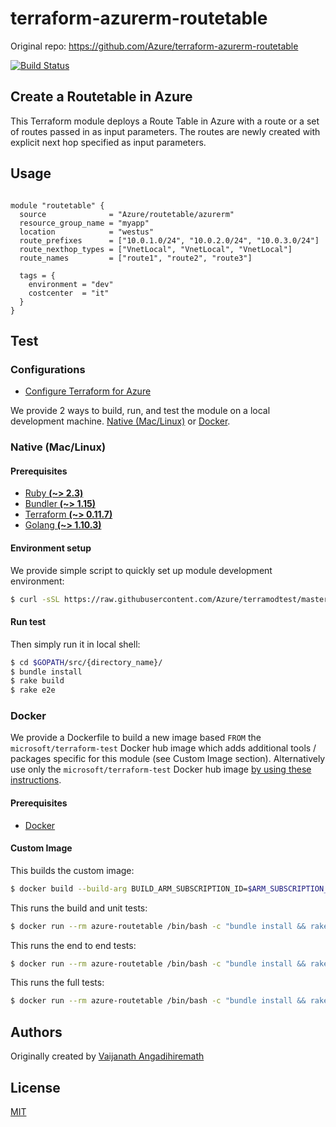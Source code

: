 # terraform-azurerm-routetable

Original repo: https://github.com/Azure/terraform-azurerm-routetable

[![Build Status](https://travis-ci.org/Azure/terraform-azurerm-routetable.svg?branch=master)](https://travis-ci.org/Azure/terraform-azurerm-routetable)

## Create a Routetable in Azure

This Terraform module deploys a Route Table in Azure with a route or a set of routes passed in as input parameters. The routes are newly created with explicit next hop specified as input parameters.

## Usage

```hcl

module "routetable" {
  source              = "Azure/routetable/azurerm"
  resource_group_name = "myapp"
  location            = "westus"
  route_prefixes      = ["10.0.1.0/24", "10.0.2.0/24", "10.0.3.0/24"]
  route_nexthop_types = ["VnetLocal", "VnetLocal", "VnetLocal"]
  route_names         = ["route1", "route2", "route3"]

  tags = {
    environment = "dev"
    costcenter  = "it"
  }
}

```


## Test

### Configurations

- [Configure Terraform for Azure](https://docs.microsoft.com/en-us/azure/virtual-machines/linux/terraform-install-configure)

We provide 2 ways to build, run, and test the module on a local development machine.  [Native (Mac/Linux)](#native-maclinux) or [Docker](#docker).

### Native (Mac/Linux)

#### Prerequisites

- [Ruby **(~> 2.3)**](https://www.ruby-lang.org/en/downloads/)
- [Bundler **(~> 1.15)**](https://bundler.io/)
- [Terraform **(~> 0.11.7)**](https://www.terraform.io/downloads.html)
- [Golang **(~> 1.10.3)**](https://golang.org/dl/)

#### Environment setup

We provide simple script to quickly set up module development environment:

```sh
$ curl -sSL https://raw.githubusercontent.com/Azure/terramodtest/master/tool/env_setup.sh | sudo bash
```

#### Run test

Then simply run it in local shell:

```sh
$ cd $GOPATH/src/{directory_name}/
$ bundle install
$ rake build
$ rake e2e
```

### Docker

We provide a Dockerfile to build a new image based `FROM` the `microsoft/terraform-test` Docker hub image which adds additional tools / packages specific for this module (see Custom Image section).  Alternatively use only the `microsoft/terraform-test` Docker hub image [by using these instructions](https://github.com/Azure/terraform-test).

#### Prerequisites

- [Docker](https://www.docker.com/community-edition#/download)

#### Custom Image

This builds the custom image:

```sh
$ docker build --build-arg BUILD_ARM_SUBSCRIPTION_ID=$ARM_SUBSCRIPTION_ID --build-arg BUILD_ARM_CLIENT_ID=$ARM_CLIENT_ID --build-arg BUILD_ARM_CLIENT_SECRET=$ARM_CLIENT_SECRET --build-arg BUILD_ARM_TENANT_ID=$ARM_TENANT_ID -t azure-routetable .
```

This runs the build and unit tests:

```sh
$ docker run --rm azure-routetable /bin/bash -c "bundle install && rake build"
```

This runs the end to end tests:

```sh
$ docker run --rm azure-routetable /bin/bash -c "bundle install && rake e2e"
```

This runs the full tests:

```sh
$ docker run --rm azure-routetable /bin/bash -c "bundle install && rake full"
```

## Authors

Originally created by [Vaijanath Angadihiremath](http://github.com/vaijanathb)

## License

[MIT](LICENSE)
